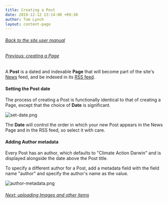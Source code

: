 ```yaml
---
title: Creating a Post
date: 2019-12-12 23:14:00 +09:30
author: Tom Lynch
layout: content-page
---
```


###### [Back to the site user manual](/administration/)

###### [Previous: creating a Page](/creating-a-page/)

A **Post** is a dated and indexable **Page** that will become part of the site's [News](/news/) feed, and be indexed in its [RSS feed](/feed.xml).

#### Setting the Post date

The process of creating a Post is functionally identical to that of creating a Page, except that the choice of **Date** is significant.

![set-date.png](/uploads/set-date.png)

The **Date** will control the order in which your new Post appears in the News Page and in the RSS feed, so select it with care.

#### Adding Author metadata

Every Post has an author, which defaults to "Climate Action Darwin" and is displayed alongside the date above the Post title.

To specify a different author for a Post, add a metadata field with the field name "author" and specify the author's name as the value.

![author-metadata.png](/uploads/author-metadata.png)

###### [Next: uploading Images and other items](/uploading-images/)